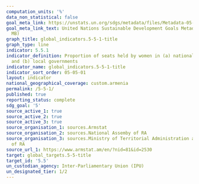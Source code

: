 ```yaml
---
computation_units: '%'
data_non_statistical: false
goal_meta_link: https://unstats.un.org/sdgs/metadata/files/Metadata-05-05-01.pdf
goal_meta_link_text: United Nations Sustainable Development Goals Metadata (PDF 4.0
  MB)
graph_title: global_indicators.5-5-1-title
graph_type: line
indicator: 5.5.1
indicator_definition: Proportion of seats held by women in (a) national parliaments
  and (b) local governments
indicator_name: global_indicators.5-5-1-title
indicator_sort_order: 05-05-01
layout: indicator
national_geographical_coverage: custom.armenia
permalink: /5-5-1/
published: true
reporting_status: complete
sdg_goal: '5'
source_active_1: true
source_active_2: true
source_active_3: true
source_organisation_1: sources.Armstat
source_organisation_2: sources.National Assemby of RA
source_organisation_3: sources.Ministry of Territorial Administration and Development
  of RA
source_url_1: https://www.armstat.am/en/?nid=81&id=2530
target: global_targets.5-5-title
target_id: '5.5'
un_custodian_agency: Inter-Parliamentary Union (IPU)
un_designated_tier: 1/2
---
```

